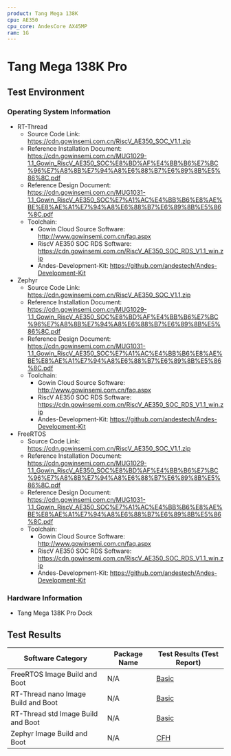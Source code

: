 ```yaml
---
product: Tang Mega 138K
cpu: AE350
cpu_core: AndesCore AX45MP
ram: 1G
---
```


# Tang Mega 138K Pro

## Test Environment

### Operating System Information

- RT-Thread
    - Source Code Link: https://cdn.gowinsemi.com.cn/RiscV_AE350_SOC_V1.1.zip
    - Reference Installation Document: https://cdn.gowinsemi.com.cn/MUG1029-1.1_Gowin_RiscV_AE350_SOC%E8%BD%AF%E4%BB%B6%E7%BC%96%E7%A8%8B%E7%94%A8%E6%88%B7%E6%89%8B%E5%86%8C.pdf
    - Reference Design Document: https://cdn.gowinsemi.com.cn/MUG1031-1.1_Gowin_RiscV_AE350_SOC%E7%A1%AC%E4%BB%B6%E8%AE%BE%E8%AE%A1%E7%94%A8%E6%88%B7%E6%89%8B%E5%86%8C.pdf
    - Toolchain:
        - Gowin Cloud Source Software: http://www.gowinsemi.com.cn/faq.aspx
        - RiscV AE350 SOC RDS Software: https://cdn.gowinsemi.com.cn/RiscV_AE350_SOC_RDS_V1.1_win.zip
        - Andes-Development-Kit: https://github.com/andestech/Andes-Development-Kit
- Zephyr
    - Source Code Link: https://cdn.gowinsemi.com.cn/RiscV_AE350_SOC_V1.1.zip
    - Reference Installation Document: https://cdn.gowinsemi.com.cn/MUG1029-1.1_Gowin_RiscV_AE350_SOC%E8%BD%AF%E4%BB%B6%E7%BC%96%E7%A8%8B%E7%94%A8%E6%88%B7%E6%89%8B%E5%86%8C.pdf
    - Reference Design Document: https://cdn.gowinsemi.com.cn/MUG1031-1.1_Gowin_RiscV_AE350_SOC%E7%A1%AC%E4%BB%B6%E8%AE%BE%E8%AE%A1%E7%94%A8%E6%88%B7%E6%89%8B%E5%86%8C.pdf
    - Toolchain:
        - Gowin Cloud Source Software: http://www.gowinsemi.com.cn/faq.aspx
        - RiscV AE350 SOC RDS Software: https://cdn.gowinsemi.com.cn/RiscV_AE350_SOC_RDS_V1.1_win.zip
        - Andes-Development-Kit: https://github.com/andestech/Andes-Development-Kit
- FreeRTOS
    - Source Code Link: https://cdn.gowinsemi.com.cn/RiscV_AE350_SOC_V1.1.zip
    - Reference Installation Document: https://cdn.gowinsemi.com.cn/MUG1029-1.1_Gowin_RiscV_AE350_SOC%E8%BD%AF%E4%BB%B6%E7%BC%96%E7%A8%8B%E7%94%A8%E6%88%B7%E6%89%8B%E5%86%8C.pdf
    - Reference Design Document: https://cdn.gowinsemi.com.cn/MUG1031-1.1_Gowin_RiscV_AE350_SOC%E7%A1%AC%E4%BB%B6%E8%AE%BE%E8%AE%A1%E7%94%A8%E6%88%B7%E6%89%8B%E5%86%8C.pdf
    - Toolchain:
        - Gowin Cloud Source Software: http://www.gowinsemi.com.cn/faq.aspx
        - RiscV AE350 SOC RDS Software: https://cdn.gowinsemi.com.cn/RiscV_AE350_SOC_RDS_V1.1_win.zip
        - Andes-Development-Kit: https://github.com/andestech/Andes-Development-Kit

### Hardware Information

- Tang Mega 138K Pro Dock

## Test Results

| Software Category               | Package Name | Test Results (Test Report)   |
| ------------------------------- | ------------ | --------------------------- |
| FreeRTOS Image Build and Boot   | N/A          | [Basic][FreeRTOS]           |
| RT-Thread nano Image Build and Boot | N/A      | [Basic][RT-Thread-nano]     |
| RT-Thread std Image Build and Boot | N/A       | [Basic][RT-Thread-std]      |
| Zephyr Image Build and Boot     | N/A          | [CFH][Zephyr]               |

[FreeRTOS]: ./FreeRTOS/README.md
[RT-Thread-std]: ./RT-Thread/README.md
[RT-Thread-nano]: ./RT-Thread/README.md
[Zephyr]: ./Zephyr/README.md
